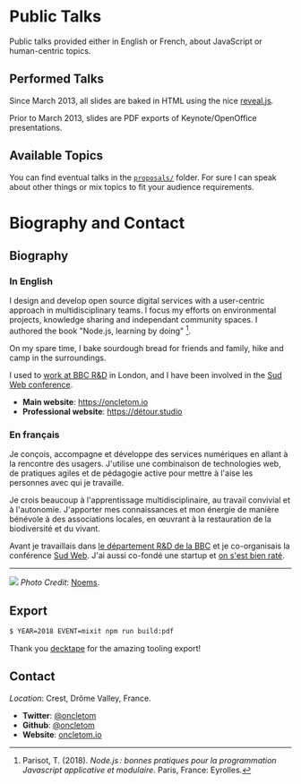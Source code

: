 # Public Talks

Public talks provided either in English or French, about JavaScript or human-centric topics.

## Performed Talks

Since March 2013, all slides are baked in HTML using the nice [reveal.js](https://github.com/hakimel/reveal.js/).

Prior to March 2013, slides are PDF exports of Keynote/OpenOffice presentations.

## Available Topics

You can find eventual talks in the [`proposals/`](proposals) folder. For sure I can speak about other things or mix topics to fit your audience requirements.

# Biography and Contact

## Biography

### In English

I design and develop open source digital services with a user-centric approach in multidisciplinary teams.
I focus my efforts on environmental projects, knowledge sharing and independant community spaces.
I authored the book "Node.js, learning by doing" [^1].

On my spare time, I bake sourdough bread for friends and family, hike and camp in the surroundings.

I used to [work at BBC R&D](https://www.bbc.co.uk/rd/people/thomas-parisot) in London, and I have been involved in the [Sud Web conference](https://sudweb.fr).

- **Main website**: https://oncletom.io
- **Professional website**: https://détour.studio

[^1]: Parisot, T. (2018). _Node.js : bonnes pratiques pour la programmation Javascript applicative et modulaire_. Paris, France: Eyrolles.


### En français

Je conçois, accompagne et développe des services numériques en allant à la
rencontre des usagers.
J'utilise une combinaison de technologies web, de pratiques agiles et de pédagogie active
pour mettre à l'aise les personnes avec qui je travaille.

Je crois beaucoup à l'apprentissage multidisciplinaire, au travail convivial et à l'autonomie.
J'apporter mes connaissances et mon énergie de manière bénévole à des
associations locales, en œuvrant à la restauration de la biodiversité et du vivant.

Avant je travaillais dans [le département R&D de la BBC](https://bbc.co.uk/rd)
et je co-organisais la conférence [Sud Web](https://sudweb.fr).
J'ai aussi co-fondé une startup et [on s'est bien raté](https://www.youtube.com/watch?v=NVpH1w_aSUk).

----

![](thomas-parisot.jpg)
*Photo Credit*: [Noems](https://twitter.com/noeems).

## Export

```bash
$ YEAR=2018 EVENT=mixit npm run build:pdf
```

Thank you [decktape](https://github.com/astefanutti/decktape) for the amazing tooling export!

## Contact

*Location*: Crest, Drôme Valley, France.

* **Twitter**: [@oncletom](https://twitter.com/oncletom)
* **Github**: [@oncletom](https://github.com/oncletom)
* **Website**: [oncletom.io](https://oncletom.io)

[bbcrd]: http://www.bbc.co.uk/rd
[sudweb]: https://sudweb.fr/
[photography]: https://oncletom.io/photography/
